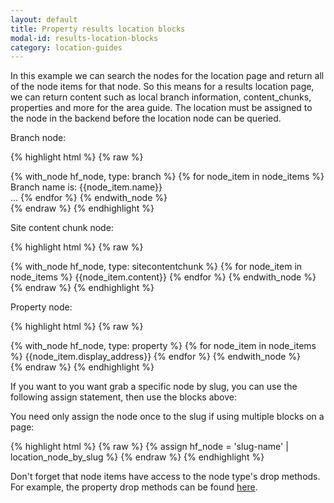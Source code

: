 ```yaml
---
layout: default
title: Property results location blocks
modal-id: results-location-blocks
category: location-guides
---
```

In this example we can search the nodes for the location page and return all of the node items for that node. So this means for a results location page, we can return content such as local branch information, content_chunks, properties and more for the area guide. The location must be assigned to the node in the backend before the location node can be queried.

Branch node:

{% highlight html %}
{% raw %}
<div class="node">
 {% with_node hf_node, type: branch %}
  {% for node_item in node_items %}
   Branch name is: {{node_item.name}}</br>
   ...
  {% endfor %}
 {% endwith_node %}
</div>
{% endraw %}
{% endhighlight %}

Site content chunk node:

{% highlight html %}
{% raw %}
<div class="node">
 {% with_node hf_node, type: sitecontentchunk %}
  {% for node_item in node_items %}
   {{node_item.content}}
  {% endfor %}
 {% endwith_node %}
</div>
{% endraw %}
{% endhighlight %}

Property node:

{% highlight html %}
{% raw %}
<div class="node">
 {% with_node hf_node, type: property %}
  {% for node_item in node_items %}
   {{node_item.display_address}}
  {% endfor %}
 {% endwith_node %}
</div>
{% endraw %}
{% endhighlight %}

If you want to you want grab a specific node by slug, you can use the following assign statement, then use the blocks above:

You need only assign the node once to the slug if using multiple blocks on a page:

{% highlight html %}
{% raw %}
{% assign hf_node = 'slug-name' | location_node_by_slug %}
{% endraw %}
{% endhighlight %}

Don't forget that node items have access to the node type's drop methods. For example, the property drop methods can be found [here](/drops/#property-drop).


